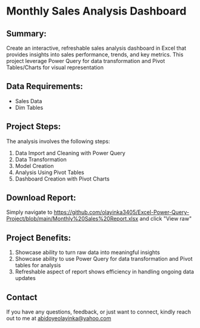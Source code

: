 # Monthly Sales Analysis Dashboard

## Summary:
Create an interactive, refreshable sales analysis dashboard in Excel that provides insights into sales performance, trends, and key metrics. This project leverage Power Query for data transformation and Pivot Tables/Charts for visual representation

## Data Requirements:
- Sales Data
- Dim Tables

## Project Steps:
The analysis involves the following steps:
1. Data Import and Cleaning with Power Query
2. Data Transformation
3. Model Creation
4. Analysis Using Pivot Tables
5. Dashboard Creation with Pivot Charts

## Download Report:
Simply navigate to https://github.com/olayinka3405/Excel-Power-Query-Project/blob/main/Monthly%20Sales%20Report.xlsx and click "View raw"

## Project Benefits:
1. Showcase ability to turn raw data into meaningful insights
2. Showcase ability to use Power Query for data transformation and Pivot tables for analysis
3. Refreshable aspect of report shows efficiency in handling ongoing data updates

## Contact
If you have any questions, feedback, or just want to connect, kindly reach out to me at abidoyeolayinka@yahoo.com
